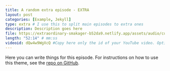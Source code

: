 ```yaml
---
title: A random extra episode - EXTRA
layout: post
categories: [Example, Jekyll]
type: extra # I use this to split main episodes to extra ones
description: Description goes here
file: https://extraordinary-smakager-b52da9.netlify.app/assets/audio/cubana.mp3 #Link to your .mp3 file
length: "52:14" # mm:ss
videoid: dQw4w9WgXcQ #Copy here only the id of your YouTube video. Optional
---
```


Here you can write things for this episode.
For instructions on how to use this theme, see the [repo on GitHub](https://github.com/PandaSekh/Jekyll-Podcaster).
